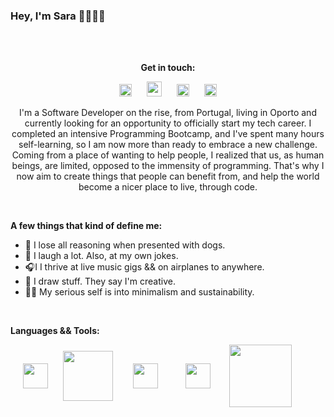 ### Hey, I'm Sara 🤟🏼🤟🏼

<br></br>
<p align="center"><b><strong>Get in touch</strong>:</b></p>

[<p align="center"><img width="20px" src="https://raw.githubusercontent.com/MartinHeinz/MartinHeinz/master/linkedin-3-16.png" hspace="10"/>](https://www.linkedin.com/in/sarascorreia/)
[<img width="24px" src="https://design-style-guide.freecodecamp.org/downloads/fcc_secondary_small.svg" hspace="10">](https://www.freecodecamp.org/saracorreia/)
[<img width="20px" src="https://cdn.jsdelivr.net/npm/simple-icons@v3/icons/gmail.svg" hspace="10">](mailto:saracorreia.sc07@gmail.com)
[<img width="20px" src="https://cdn.jsdelivr.net/npm/simple-icons@v3/icons/instagram.svg" hspace="10"></p>](https://www.instagram.com/saracorreia._/)

<p align="center">I'm a Software Developer on the rise, from Portugal, living in Oporto and currently looking for an opportunity to officially start my tech career. I completed an intensive Programming Bootcamp, and I've spent many hours self-learning, so I am now more than ready to embrace a new challenge. 
Coming from a place of wanting to help people, I realized that us, as human beings, are limited, opposed to the immensity of programming. That's why I now aim to create things that people can benefit from, and help the world become a nicer place to live, through code.
</p>
<br>
<p><strong>A few things that kind of define me:</strong></p>

- 🐶  I lose all reasoning when presented with dogs.
- 🤗 I laugh a lot. Also, at my own jokes.
- 🎧I I thrive at live music gigs && on airplanes to anywhere.
- 🎨 I draw stuff. They say I'm creative.
- 🙏🏼 My serious self is into minimalism and sustainability.
<br>

<p><strong>Languages && Tools:</strong></p>
<p>
  <img width="40px" align="center" src="https://cdn.icon-icons.com/icons2/2108/PNG/512/javascript_icon_130900.png" hspace="20"/>
  <img width="80px" align="center" src="https://upload.wikimedia.org/wikipedia/commons/a/a7/React-icon.svg" hspace="0" />
  <img width="40px" align="center" src="https://cdn1.iconfinder.com/data/icons/system-black-octagons/512/java-512.png" hspace="28"/>
  <img width="40px" align="center" src="https://icon-library.com/images/mysql-icon/mysql-icon-18.jpg" hspace="12"/>
  <img width="100px" align="center" src="https://download.logo.wine/logo/Spring_Framework/Spring_Framework-Logo.wine.png" hspace="14"/>
</p>  



